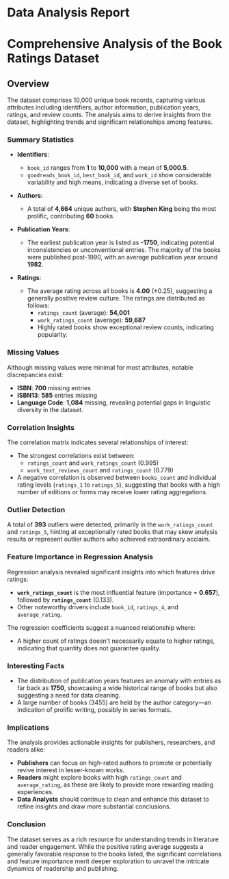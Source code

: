 # Data Analysis Report

# Comprehensive Analysis of the Book Ratings Dataset

## Overview

The dataset comprises 10,000 unique book records, capturing various attributes including identifiers, author information, publication years, ratings, and review counts. The analysis aims to derive insights from the dataset, highlighting trends and significant relationships among features.

### Summary Statistics

- **Identifiers**:
  - `book_id` ranges from **1** to **10,000** with a mean of **5,000.5**.
  - `goodreads_book_id`, `best_book_id`, and `work_id` show considerable variability and high means, indicating a diverse set of books.

- **Authors**:
  - A total of **4,664** unique authors, with **Stephen King** being the most prolific, contributing **60** books.

- **Publication Years**:
  - The earliest publication year is listed as **-1750**, indicating potential inconsistencies or unconventional entries. The majority of the books were published post-1990, with an average publication year around **1982**.

- **Ratings**:
  - The average rating across all books is **4.00** (±0.25), suggesting a generally positive review culture. The ratings are distributed as follows:
    - `ratings_count` (average): **54,001**
    - `work_ratings_count` (average): **59,687**
    - Highly rated books show exceptional review counts, indicating popularity.

### Missing Values

Although missing values were minimal for most attributes, notable discrepancies exist:
- **ISBN**: **700** missing entries
- **ISBN13**: **585** entries missing
- **Language Code**: **1,084** missing, revealing potential gaps in linguistic diversity in the dataset.

### Correlation Insights

The correlation matrix indicates several relationships of interest:
- The strongest correlations exist between:
  - `ratings_count` and `work_ratings_count` (0.995)
  - `work_text_reviews_count` and `ratings_count` (0.779)
- A negative correlation is observed between `books_count` and individual rating levels (`ratings_1` to `ratings_5`), suggesting that books with a high number of editions or forms may receive lower rating aggregations.

### Outlier Detection

A total of **393** outliers were detected, primarily in the `work_ratings_count` and `ratings_5`, hinting at exceptionally rated books that may skew analysis results or represent outlier authors who achieved extraordinary acclaim.

### Feature Importance in Regression Analysis

Regression analysis revealed significant insights into which features drive ratings:
- **`work_ratings_count`** is the most influential feature (importance = **0.657**), followed by **`ratings_count`** (0.133).
- Other noteworthy drivers include `book_id`, `ratings_4`, and `average_rating`.
  
The regression coefficients suggest a nuanced relationship where:
- A higher count of ratings doesn't necessarily equate to higher ratings, indicating that quantity does not guarantee quality.

### Interesting Facts

- The distribution of publication years features an anomaly with entries as far back as **1750**, showcasing a wide historical range of books but also suggesting a need for data cleaning.
- A large number of books (3455) are held by the author category—an indication of prolific writing, possibly in series formats.

### Implications

The analysis provides actionable insights for publishers, researchers, and readers alike:
- **Publishers** can focus on high-rated authors to promote or potentially revive interest in lesser-known works.
- **Readers** might explore books with high `ratings_count` and `average_rating`, as these are likely to provide more rewarding reading experiences.
- **Data Analysts** should continue to clean and enhance this dataset to refine insights and draw more substantial conclusions.

### Conclusion

The dataset serves as a rich resource for understanding trends in literature and reader engagement. While the positive rating average suggests a generally favorable response to the books listed, the significant correlations and feature importance merit deeper exploration to unravel the intricate dynamics of readership and publishing.


